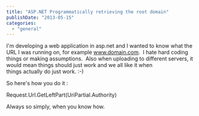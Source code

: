 ```yaml
---
title: "ASP.NET Programmatically retrieving the root domain"
publishDate: "2013-05-15"
categories: 
  - "general"
---
```


I'm developing a web application in asp.net and I wanted to know what the URL I was running on, for example www.domain.com.  I hate hard coding things or making assumptions.  Also when uploading to different servers, it would mean things should just work and we all like it when things actually do just work. :-)

So here's how you do it :

Request.Url.GetLeftPart(UriPartial.Authority)

Always so simply, when you know how.
